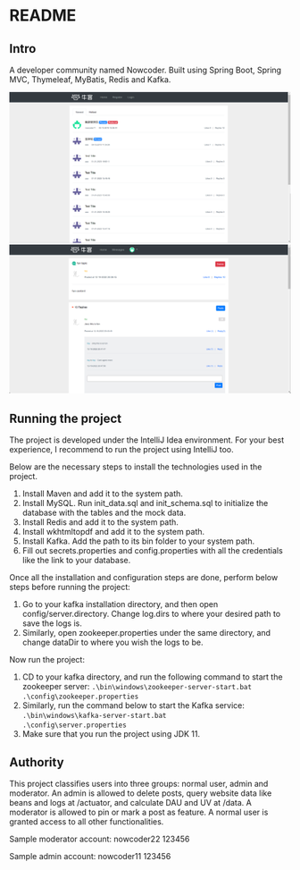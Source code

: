 # README

## Intro

A developer community named Nowcoder. Built using Spring Boot, Spring MVC, Thymeleaf, MyBatis, Redis and Kafka.

![img.png](img.png)
![img_1.png](img_1.png)

## Running the project

The project is developed under the IntelliJ Idea environment. For your best experience, I recommend to run the project
using IntelliJ too.

Below are the necessary steps to install the technologies used in the project.

1. Install Maven and add it to the system path.
2. Install MySQL. Run init_data.sql and init_schema.sql to initialize the database with the tables and the mock data.
3. Install Redis and add it to the system path.
4. Install wkhtmltopdf and add it to the system path.
5. Install Kafka. Add the path to its bin folder to your system path.
6. Fill out secrets.properties and config.properties with all the credentials like the link to your database.

Once all the installation and configuration steps are done, perform below steps before running the project:

1. Go to your kafka installation directory, and then open config/server.directory. Change log.dirs to where your desired
   path to save the logs is.
2. Similarly, open zookeeper.properties under the same directory, and change dataDir to where you wish the logs to be.

Now run the project:

1. CD to your kafka directory, and run the following command to start the zookeeper server:
   <code>.\bin\windows\zookeeper-server-start.bat .\config\zookeeper.properties</code>
2. Similarly, run the command below to start the Kafka service:
   <code>.\bin\windows\kafka-server-start.bat .\config\server.properties</code>
3. Make sure that you run the project using JDK 11.

## Authority

This project classifies users into three groups: normal user, admin and moderator. An admin is allowed to delete posts,
query website data like beans and logs at /actuator, and calculate DAU and UV at /data. A moderator is allowed to pin or
mark a post as feature. A normal user is granted access to all other functionalities.

Sample moderator account:
nowcoder22
123456

Sample admin account:
nowcoder11
123456